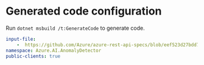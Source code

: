 # Generated code configuration

Run `dotnet msbuild /t:GenerateCode` to generate code.

``` yaml
input-file:
    -  https://github.com/Azure/azure-rest-api-specs/blob/eef523d27bdd73faaf9d81cd20e272f5083d4e53/specification/cognitiveservices/data-plane/AnomalyDetector/preview/v1.0/AnomalyDetector.json
namespace: Azure.AI.AnomalyDetector
public-clients: true
```
